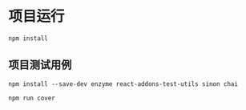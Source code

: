 # 项目运行

```
npm install 
```

## 项目测试用例
```
npm install --save-dev enzyme react-addons-test-utils sinon chai

npm run cover
```